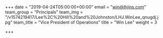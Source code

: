 +++
date = "2019-04-24T05:00:00+00:00"
email = "win@lhjins.com"
team_group = "Principals"
team_img = "/v1574219417/Lee%2C%20Hill%20and%20Johnston/LHJ.WinLee_qnugdj.jpg"
team_title = "Vice President of Operations"
title = "Win Lee"
weight = 3

+++
